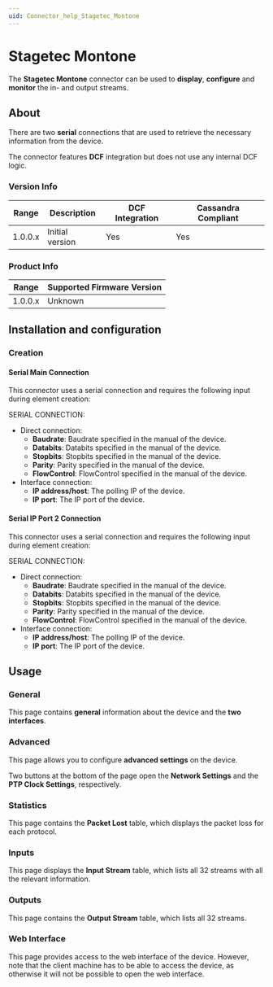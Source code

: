 ```yaml
---
uid: Connector_help_Stagetec_Montone
---
```


# Stagetec Montone

The **Stagetec Montone** connector can be used to **display**, **configure** and **monitor** the in- and output streams.

## About

There are two **serial** connections that are used to retrieve the necessary information from the device.

The connector features **DCF** integration but does not use any internal DCF logic.

### Version Info

| **Range** | **Description** | **DCF Integration** | **Cassandra Compliant** |
|------------------|-----------------|---------------------|-------------------------|
| 1.0.0.x          | Initial version | Yes                 | Yes                     |

### Product Info

| Range | Supported Firmware Version |
|------------------|-----------------------------|
| 1.0.0.x          | Unknown                     |

## Installation and configuration

### Creation

#### Serial Main Connection

This connector uses a serial connection and requires the following input during element creation:

SERIAL CONNECTION:

- Direct connection:
  - **Baudrate**: Baudrate specified in the manual of the device.
  - **Databits**: Databits specified in the manual of the device.
  - **Stopbits**: Stopbits specified in the manual of the device.
  - **Parity**: Parity specified in the manual of the device.
  - **FlowControl**: FlowControl specified in the manual of the device.
- Interface connection:
  - **IP address/host**: The polling IP of the device.
  - **IP port**: The IP port of the device.

#### Serial IP Port 2 Connection

This connector uses a serial connection and requires the following input during element creation:

SERIAL CONNECTION:

- Direct connection:
  - **Baudrate**: Baudrate specified in the manual of the device.
  - **Databits**: Databits specified in the manual of the device.
  - **Stopbits**: Stopbits specified in the manual of the device.
  - **Parity**: Parity specified in the manual of the device.
  - **FlowControl**: FlowControl specified in the manual of the device.
- Interface connection:
  - **IP address/host**: The polling IP of the device.
  - **IP port**: The IP port of the device.

## Usage

### General

This page contains **general** information about the device and the **two interfaces**.

### Advanced

This page allows you to configure **advanced settings** on the device.

Two buttons at the bottom of the page open the **Network Settings** and the **PTP Clock Settings**, respectively.

### Statistics

This page contains the **Packet Lost** table, which displays the packet loss for each protocol.

### Inputs

This page displays the **Input Stream** table, which lists all 32 streams with all the relevant information.

### Outputs

This page contains the **Output Stream** table, which lists all 32 streams.

### Web Interface

This page provides access to the web interface of the device. However, note that the client machine has to be able to access the device, as otherwise it will not be possible to open the web interface.
